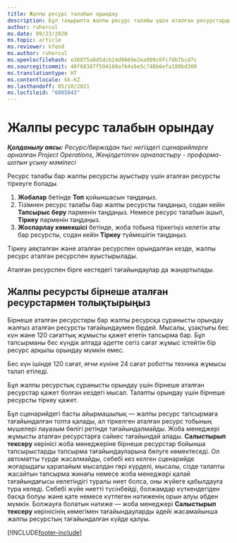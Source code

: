 ```yaml
---
title: Жалпы ресурс талабын орындау
description: Бұл тақырыпта жалпы ресурс талабы үшін аталған ресурстарды қалай тіркеу керектігі туралы ақпарат берілген.
author: ruhercul
ms.date: 09/23/2020
ms.topic: article
ms.reviewer: kfend
ms.author: ruhercul
ms.openlocfilehash: e36875a0d5dcb24d9669e2ea989c6fc7db7bcd7c
ms.sourcegitcommit: 40f68387f594180af64a5e5c748b6efa188bd300
ms.translationtype: HT
ms.contentlocale: kk-KZ
ms.lasthandoff: 05/10/2021
ms.locfileid: "6005843"
---
```

# <a name="generic-resource-requirement-fulfillment"></a>Жалпы ресурс талабын орындау

_**Қолданылу аясы:** Ресурс/биржадан тыс негіздегі сценарийлерге арналған Project Operations, Жеңілдетілген орналастыру - проформа-шотын ұсыну мәмілесі_

Ресурс талабы бар жалпы ресурсты ауыстыру үшін аталған ресурсты тіркеуге болады.

1. **Жобалар** бетінде **Топ** қойыншасын таңдаңыз.
2. Тізімнен ресурс талабы бар жалпы ресурсты таңдаңыз, содан кейін **Тапсырыс беру** пәрменін таңдаңыз. Немесе ресурс талабын ашып, **Тіркеу** пәрменін таңдаңыз.
3. **Жоспарлау көмекшісі** бетінде, жоба тобына тіркегіңіз келетін аты бар ресурсты, содан кейін **Тіркеу** түймешігін таңдаңыз.

Тіркеу аяқталған және аталған ресурспен орындалған кезде, жалпы ресурс аталған ресурспен ауыстырылады.

Аталған ресурспен бірге кестедегі тағайындаулар да жаңартылады.

## <a name="fulfill-a-generic-resource-with-multiple-named-resources"></a>Жалпы ресурсты бірнеше аталған ресурстармен толықтырыңыз
Бірнеше аталған ресурстары бар жалпы ресурсқа сұранысты орындау жалғыз аталған ресурсты тағайындаумен бірдей. Мысалы, ұзақтығы бес күн және 120 сағаттық жұмысты қажет ететін тапсырма бар. Бұл тапсырманы бес күндік аптада әдетте сегіз сағат жұмыс істейтін бір ресурс арқылы орындау мүмкін емес. 

Бес күн ішінде 120 сағат, яғни күніне 24 сағат роботты техника жұмысы талап етіледі.

Бұл жалпы ресурстық сұранысты орындау үшін бірнеше аталған ресурстар қажет болған кездегі мысал. Талапты орындау үшін бірнеше ресурсты тіркеу қажет.

Бұл сценарийдегі басты айырмашылық — жалпы ресурс тапсырмаға тағайындалған топта қалады, ал тіркелген аталған ресурс тобының мүшелері лауазым бөлігі ретінде тағайындалмайды. Жоба менеджері жұмысты аталған ресурстарға сәйкес тағайындай алады. **Салыстырып тексеру** көрінісі жоба менеджеріне бірнеше ресурстар бойынша тапсырыстарды тапсырма тағайындауларына бөлуге көмектеседі. Ол автоматты түрде жасалмайды, себебі кез келген сценарийде жоғарыдағы қарапайым мысалдан гөрі күрделі, мысалы, сізде талапты жасайтын тапсырма жинағы немесе жоба менеджері қалай тағайындағысы келетіндігі туралы ниет болса, оны жүйеге қабылдауға тура келеді. Себебі жүйе ниетті түсінбейді, болжамдар күткендегіден басқа болуы және қате немесе күтпеген нәтиженің орын алуы әбден мүмкін. Болжауға болатын нәтиже — жоба менеджері **Салыстырып тексеру** көрінісінің көмегімен тағайындауларды әдейі жасамайынша жалпы ресурстың тағайындалған күйде қалуы.




[!INCLUDE[footer-include](../includes/footer-banner.md)]